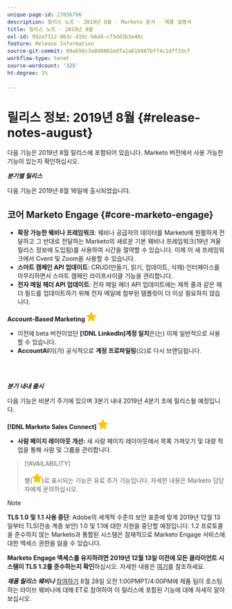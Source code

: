 ```yaml
---
unique-page-id: 27656786
description: 릴리스 노트 - 2019년 8월 - Marketo 문서 - 제품 설명서
title: 릴리스 노트 - 2019년 8월
exl-id: 992af312-863c-419c-b6d4-cf5dd3b3e46c
feature: Release Information
source-git-commit: 09a656c3a0d0002edfa1a61b987bff4c1dff33cf
workflow-type: tm+mt
source-wordcount: '325'
ht-degree: 1%

---
```


# 릴리스 정보: 2019년 8월 {#release-notes-august}

다음 기능은 2019년 8월 릴리스에 포함되어 있습니다. Marketo 버전에서 사용 가능한 기능이 있는지 확인하십시오.

**_분기별 릴리스_**

다음 기능은 2019년 8월 16일에 출시되었습니다.

## 코어 Marketo Engage {#core-marketo-engage}

* **확장 가능한 웨비나 프레임워크**: 웨비나 공급자의 데이터를 Marketo에 원활하게 전달하고 그 반대로 전달하는 Marketo의 새로운 기본 웨비나 프레임워크(19년 겨울 릴리스 정보에 도입됨)를 사용하여 시간을 절약할 수 있습니다. 이제 이 새 프레임워크에서 Cvent 및 Zoom을 사용할 수 있습니다.
* **스마트 캠페인 API 업데이트**: CRUD(만들기, 읽기, 업데이트, 삭제) 인터페이스를 마무리하면서 스마트 캠페인 라이프사이클 기능을 관리합니다.
* **전자 메일 헤더 API 업데이트**: 전자 메일 헤더 API 업데이트에는 제목 줄과 같은 헤더 필드를 업데이트하기 위해 전자 메일에 첨부된 템플릿이 더 이상 필요하지 않습니다.

**Account-Based Marketing** ![(별)](assets/yellow-star.png)

* 이전에 beta 버전이었던 **[!DNL LinkedIn]계정 일치**&#x200B;은(는) 이제 일반적으로 사용할 수 있습니다.
* **AccountAI**&#x200B;이(가) 공식적으로 **계정 프로파일링**(으)로 다시 브랜딩됩니다.

<br> 

**_분기 내내 출시_**

다음 기능은 비분기 주기에 있으며 3분기 내내 2019년 4분기 초에 릴리스될 예정입니다.

**[!DNL Marketo Sales Connect]** ![(별)](assets/yellow-star.png)

* **사람 페이지 레이아웃 개선:** 새 사람 페이지 레이아웃에서 목록 가져오기 및 대량 작업을 통해 사람 및 그룹을 관리합니다.

>[!AVAILABILITY]
>
>별(![(별)](assets/yellow-star.png))로 표시되는 기능은 유료 추가 기능입니다. 자세한 내용은 Marketo 담당자에게 문의하십시오.

>[!NOTE]
>
>**TLS 1.0 및 1.1 사용 중단**: Adobe의 세계적 수준의 보안 표준에 맞게 2019년 12월 13일부터 TLS(전송 계층 보안) 1.0 및 1.1에 대한 지원을 중단할 예정입니다. 1.2 프로토콜을 준수하지 않는 Marketo과 통합된 시스템은 잠재적으로 Marketo Engage 서비스에 대한 액세스 권한을 잃을 수 있습니다.
>
>**Marketo Engage 액세스를 유지하려면 2019년 12월 13일 이전에 모든 클라이언트 시스템이 TLS 1.2를 준수하는지 확인**&#x200B;하십시오. 자세한 내용은 [여기](https://nation.marketo.com/docs/DOC-7059-tls-10-11-deprecation-faq)를 참조하세요.

**_제품 릴리스 웨비나_** [참여하기](https://engage.marketo.com/August_19_Release_Webinar.html) 8월 28일 오전 1:00PMPT/4:00PM에 제품 팀이 호스팅하는 라이브 웨비나에 대해 ET로 참여하여 이 릴리스에 포함된 기능에 대해 자세히 알아보십시오.
